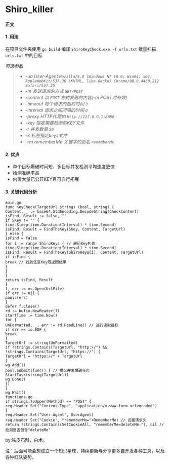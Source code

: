 # Shiro_killer 

#### 正文

#### 1. 用法
在项目文件夹使用 `go build` 编译
`ShiroKeyCheck.exe -f urls.txt` 批量扫描 `urls.txt` 中的目标

*可选参数*

> - *-ua User-Agent `Mozilla/5.0 (Windows NT 10.0; Win64; x64) AppleWebKit/537.36 (KHTML, like Gecko) Chrome/90.0.4430.212 Safari/537.36`*
> - *-m 发送请求的方式 `GET/POST`*
> - *-content 以 `POST` 方式发送的内容(-m POST时有效)*
> - *-timeout 每个请求的超时时间 `3`*
> - *-interval 请求之间间隔的时间 `0`*
> - *-proxy HTTP代理如 `http://127.0.0.1:8080`*
> - *-key 指定需要检测的KEY文件*
> - *-t 并发数量 `50`*
> - *-k 标签指定keys文件*
> - *-rm rememberMe 关键字的别名 `rememberMe`*

#### 2. 优点

- 单个目标爆破时间短，多目标并发检测平均速度更快
- 检测准确率高
- 内置大量已公开KEY且可自行拓展

#### 3. 关键代码分析

```
main.go
func KeyCheck(TargetUrl string) (bool, string) {
Content, _ := base64.StdEncoding.DecodeString(CheckContent)
isFind, Result := false, ""
if SKey != "" {
time.Sleep(time.Duration(Interval) * time.Second)
isFind, Result = FindTheKey(SKey, Content, TargetUrl)
} else {
isFind = false
for i := range ShiroKeys { // 遍历Key列表
time.Sleep(time.Duration(Interval) * time.Second)
isFind, Result = FindTheKey(ShiroKeys[i], Content, TargetUrl)
if isFind {
break // 找到任意Key既返回结果
}
}
}
return isFind, Result
}
f, err := os.Open(UrlFile)
if err != nil {
panic(err)
}
defer f.Close()
rd := bufio.NewReader(f)
startTime := time.Now()
for {
UnFormatted, _, err := rd.ReadLine() // 逐行读取目标
if err == io.EOF {
break
}
TargetUrl := string(UnFormatted)
if !strings.Contains(TargetUrl, "http://") && !strings.Contains(TargetUrl, "https://") {
TargetUrl = "https://" + TargetUrl
}
wg.Add(1)
pool.Submit(func() { // 提交并发爆破任务
StartTask(string(TargetUrl))
wg.Done()
})
}
wg.Wait()
functions.go
if strings.ToUpper(Method) == "POST" {
req.Header.Set("Content-Type", "application/x-www-form-urlencoded")
}
req.Header.Set("User-Agent", UserAgent)
req.Header.Set("Cookie", "rememberMe="+RememberMe) // 设置请求头
return !strings.Contains(SetCookieAll, "rememberMe=deleteMe;"), nil // 检测是否包含"deleteMe"
```
by:铁皮石斛，白术。

注：后面可能会想成立一个知识星球，持续更新与分享更多自开发各种工具，以及各种红队姿势。
